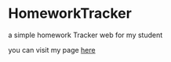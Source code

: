 # HomeworkTracker
a simple homework Tracker web for my student

you can visit my page [here](https://rayhannn2003.github.io/HomeworkTracker/)